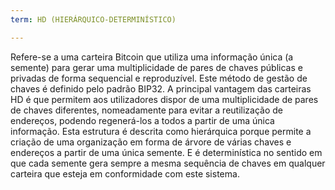 ```yaml
---
term: HD (HIERÁRQUICO-DETERMINÍSTICO)

---
```

Refere-se a uma carteira Bitcoin que utiliza uma informação única (a semente) para gerar uma multiplicidade de pares de chaves públicas e privadas de forma sequencial e reproduzível. Este método de gestão de chaves é definido pelo padrão BIP32. A principal vantagem das carteiras HD é que permitem aos utilizadores dispor de uma multiplicidade de pares de chaves diferentes, nomeadamente para evitar a reutilização de endereços, podendo regenerá-los a todos a partir de uma única informação. Esta estrutura é descrita como hierárquica porque permite a criação de uma organização em forma de árvore de várias chaves e endereços a partir de uma única semente. E é determinística no sentido em que cada semente gera sempre a mesma sequência de chaves em qualquer carteira que esteja em conformidade com este sistema.